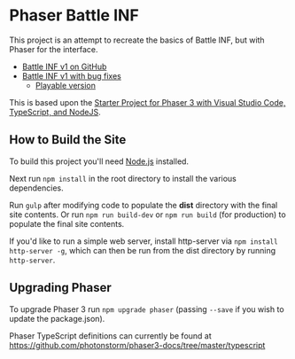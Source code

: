 # Phaser Battle INF
This project is an attempt to recreate the basics of Battle INF, but with Phaser for the interface.

- [Battle INF v1 on GitHub](https://github.com/zephren/battle-inf)
- [Battle INF v1 with bug fixes](https://github.com/JamesSkemp/battle-inf)
	- [Playable version](https://jamesskemp.github.io/battle-inf/v1/)

This is based upon the [Starter Project for Phaser 3 with Visual Studio Code, TypeScript, and NodeJS](https://github.com/JamesSkemp/phaser-starter-templates).

## How to Build the Site
To build this project you'll need [Node.js](https://nodejs.org) installed.

Next run `npm install` in the root directory to install the various dependencies.

Run `gulp` after modifying code to populate the **dist** directory with the final site contents. Or run `npm run build-dev` or `npm run build` (for production) to populate the final site contents.

If you'd like to run a simple web server, install http-server via `npm install http-server -g`, which can then be run from the dist directory by running `http-server`.

## Upgrading Phaser
To upgrade Phaser 3 run `npm upgrade phaser` (passing `--save` if you wish to update the package.json).

Phaser TypeScript definitions can currently be found at https://github.com/photonstorm/phaser3-docs/tree/master/typescript

